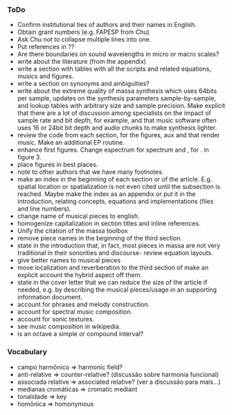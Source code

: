### ToDo
- Confirm institutional ties of authors and their names in English.
- Obtain grant numbers (e.g. FAPESP from Chu)
- Ask Chu not to collapse multiple lines into one.
- Put references in ??
- Are there boundaries on sound wavelengths in micro or macro scales?
- write about the literature (from the appendix)
- write a section with tables with all the scripts and related equations, musics and figures.
- write a section on synonyms and ambiguities?
- write about the extreme quality of massa synthesis which uses 64bits per sample,
updates on the synthesis parameters sample-by-sample, and lookup tables with arbitrary size and sample precision.
Make explicit that there are a lot of discussion among specialists on the impact of sample rate and bit depth, for example, and that music software often uses 16 or 24bit bit depth and audio chunks to make synthesis lighter.
- review the code from each section, for the figures, aux and that render music. Make an additional EP routine.
- enhance first figures. Change espectrum for spectrum and , for . in figure 3.
- place figures in best places.
- note to other authors that we have many footnotes.
- make an index in the beginning of each section or of the article. E.g. spatial location or spatialization is not even cited until the subsection is reached. Maybe make the index as an appendix or put it in the introduction, relating concepts, equations and implementations (files and line numbers).
- change name of musical pieces to english.
- homogenize capitalization in section titles and inline references.
- Unify the citation of the massa toolbox
- remove piece names in the beginning of the third section.
- state in the introduction that, in fact, most pieces in massa are not very traditional in their sonorities and discourse- review equation layouts.
- give better names to musical pieces
- move localization and reverberation to the third section of make an explicit account the hybrid aspect off them.
- state in the cover letter that we can reduce the size of the article if needed, e.g. by describing the musical pieces/usage in an supporting information document.
- account for phrases and melody construction.
- account for spectral music composition.
- account for sonic textures.
- see music composition in wikipedia.
- is an octave a simple or compound interval?


### Vocabulary
- campo harmônico => harmonic field?
- anti-relative => counter-relative? (discussão sobre harmonia funcional)
-    associada relative => associated relative? (ver a discussão para mais...)
- medianas cromáticas => cromatic mediant
- tonalidade => key
- homônica => homonymous

